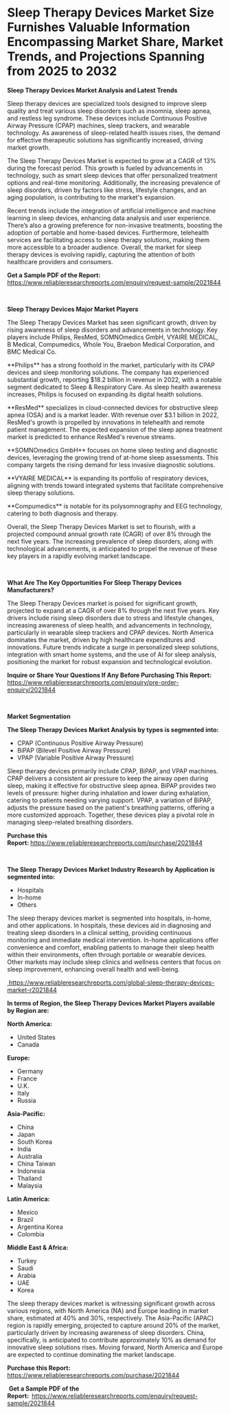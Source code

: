 <p><h1>Sleep Therapy Devices Market Size Furnishes Valuable Information Encompassing Market Share, Market Trends, and Projections Spanning from 2025 to 2032</h1></p><p><strong>Sleep Therapy Devices Market Analysis and Latest Trends</strong></p>
<p><p>Sleep therapy devices are specialized tools designed to improve sleep quality and treat various sleep disorders such as insomnia, sleep apnea, and restless leg syndrome. These devices include Continuous Positive Airway Pressure (CPAP) machines, sleep trackers, and wearable technology. As awareness of sleep-related health issues rises, the demand for effective therapeutic solutions has significantly increased, driving market growth.</p><p>The Sleep Therapy Devices Market is expected to grow at a CAGR of 13% during the forecast period. This growth is fueled by advancements in technology, such as smart sleep devices that offer personalized treatment options and real-time monitoring. Additionally, the increasing prevalence of sleep disorders, driven by factors like stress, lifestyle changes, and an aging population, is contributing to the market's expansion. </p><p>Recent trends include the integration of artificial intelligence and machine learning in sleep devices, enhancing data analysis and user experience. There’s also a growing preference for non-invasive treatments, boosting the adoption of portable and home-based devices. Furthermore, telehealth services are facilitating access to sleep therapy solutions, making them more accessible to a broader audience. Overall, the market for sleep therapy devices is evolving rapidly, capturing the attention of both healthcare providers and consumers.</p></p>
<p><strong>Get a Sample PDF of the Report:&nbsp;</strong> <a href="https://www.reliableresearchreports.com/enquiry/request-sample/2021844?utm_campaign=33&utm_medium=2&utm_source=Github&utm_content=ia&utm_term=13042025&utm_id=sleep-therapy-devices">https://www.reliableresearchreports.com/enquiry/request-sample/2021844</a></p>
<p>&nbsp;</p>
<p><strong>Sleep Therapy Devices Major Market Players</strong></p>
<p><p>The Sleep Therapy Devices Market has seen significant growth, driven by rising awareness of sleep disorders and advancements in technology. Key players include Philips, ResMed, SOMNOmedics GmbH, VYAIRE MEDICAL, B Medical, Compumedics, Whole You, Braebon Medical Corporation, and BMC Medical Co.</p><p>**Philips** has a strong foothold in the market, particularly with its CPAP devices and sleep monitoring solutions. The company has experienced substantial growth, reporting $18.2 billion in revenue in 2022, with a notable segment dedicated to Sleep & Respiratory Care. As sleep health awareness increases, Philips is focused on expanding its digital health solutions.</p><p>**ResMed** specializes in cloud-connected devices for obstructive sleep apnea (OSA) and is a market leader. With revenue over $3.1 billion in 2022, ResMed's growth is propelled by innovations in telehealth and remote patient management. The expected expansion of the sleep apnea treatment market is predicted to enhance ResMed's revenue streams.</p><p>**SOMNOmedics GmbH** focuses on home sleep testing and diagnostic devices, leveraging the growing trend of at-home sleep assessments. This company targets the rising demand for less invasive diagnostic solutions.</p><p>**VYAIRE MEDICAL** is expanding its portfolio of respiratory devices, aligning with trends toward integrated systems that facilitate comprehensive sleep therapy solutions. </p><p>**Compumedics** is notable for its polysomnography and EEG technology, catering to both diagnosis and therapy. </p><p>Overall, the Sleep Therapy Devices Market is set to flourish, with a projected compound annual growth rate (CAGR) of over 8% through the next five years. The increasing prevalence of sleep disorders, along with technological advancements, is anticipated to propel the revenue of these key players in a rapidly evolving market landscape.</p></p>
<p>&nbsp;</p>
<p><strong>What Are The Key Opportunities For Sleep Therapy Devices Manufacturers?</strong></p>
<p><p>The Sleep Therapy Devices market is poised for significant growth, projected to expand at a CAGR of over 8% through the next five years. Key drivers include rising sleep disorders due to stress and lifestyle changes, increasing awareness of sleep health, and advancements in technology, particularly in wearable sleep trackers and CPAP devices. North America dominates the market, driven by high healthcare expenditures and innovations. Future trends indicate a surge in personalized sleep solutions, integration with smart home systems, and the use of AI for sleep analysis, positioning the market for robust expansion and technological evolution.</p></p>
<p><strong>Inquire or Share Your Questions If Any Before Purchasing This Report:</strong> <a href="https://www.reliableresearchreports.com/enquiry/pre-order-enquiry/2021844?utm_campaign=33&utm_medium=2&utm_source=Github&utm_content=ia&utm_term=13042025&utm_id=sleep-therapy-devices">https://www.reliableresearchreports.com/enquiry/pre-order-enquiry/2021844</a></p>
<p>&nbsp;</p>
<p><strong>Market Segmentation</strong></p>
<p><strong>The Sleep Therapy Devices Market Analysis by types is segmented into:</strong></p>
<p><ul><li>CPAP (Continuous Positive Airway Pressure)</li><li>BiPAP (Bilevel Positive Airway Pressure)</li><li>VPAP (Variable Positive Airway Pressure)</li></ul></p>
<p><p>Sleep therapy devices primarily include CPAP, BiPAP, and VPAP machines. CPAP delivers a consistent air pressure to keep the airway open during sleep, making it effective for obstructive sleep apnea. BiPAP provides two levels of pressure: higher during inhalation and lower during exhalation, catering to patients needing varying support. VPAP, a variation of BiPAP, adjusts the pressure based on the patient's breathing patterns, offering a more customized approach. Together, these devices play a pivotal role in managing sleep-related breathing disorders.</p></p>
<p><strong>Purchase this Report:&nbsp;</strong><a href="https://www.reliableresearchreports.com/purchase/2021844?utm_campaign=33&utm_medium=2&utm_source=Github&utm_content=ia&utm_term=13042025&utm_id=sleep-therapy-devices">https://www.reliableresearchreports.com/purchase/2021844</a></p>
<p>&nbsp;</p>
<p><strong>The Sleep Therapy Devices Market Industry Research by Application is segmented into:</strong></p>
<p><ul><li>Hospitals</li><li>In-home</li><li>Others</li></ul></p>
<p><p>The sleep therapy devices market is segmented into hospitals, in-home, and other applications. In hospitals, these devices aid in diagnosing and treating sleep disorders in a clinical setting, providing continuous monitoring and immediate medical intervention. In-home applications offer convenience and comfort, enabling patients to manage their sleep health within their environments, often through portable or wearable devices. Other markets may include sleep clinics and wellness centers that focus on sleep improvement, enhancing overall health and well-being.</p></p>
<p><a href="https://www.reliableresearchreports.com/global-sleep-therapy-devices-market-r2021844?utm_campaign=33&utm_medium=2&utm_source=Github&utm_content=ia&utm_term=13042025&utm_id=sleep-therapy-devices">&nbsp;https://www.reliableresearchreports.com/global-sleep-therapy-devices-market-r2021844</a></p>
<p><strong>In terms of Region, the Sleep Therapy Devices Market Players available by Region are:</strong></p>
<p>
    <p> <strong> North America: </strong>
        <ul>
            <li>United States</li>
            <li>Canada</li>
        </ul>
        </p> 
    <p> <strong> Europe: </strong>
        <ul>
            <li>Germany</li>
            <li>France</li>
            <li>U.K.</li>
            <li>Italy</li>
            <li>Russia</li>
        </ul>
        </p> 
    <p> <strong> Asia-Pacific: </strong>
        <ul>
            <li>China</li>
            <li>Japan</li>
            <li>South Korea</li>
            <li>India</li>
            <li>Australia</li>
            <li>China Taiwan</li>
            <li>Indonesia</li>
            <li>Thailand</li>
            <li>Malaysia</li>
        </ul>
        </p> 
    <p> <strong> Latin America: </strong>
        <ul>
            <li>Mexico</li>
            <li>Brazil</li>
            <li>Argentina Korea</li>
            <li>Colombia</li>
        </ul>
        </p> 
    <p> <strong> Middle East & Africa: </strong>
        <ul>
            <li>Turkey</li>
            <li>Saudi</li>
            <li>Arabia</li>
            <li>UAE</li>
            <li>Korea</li>
        </ul>
    </p>
    </p>
<p><p>The sleep therapy devices market is witnessing significant growth across various regions, with North America (NA) and Europe leading in market share, estimated at 40% and 30%, respectively. The Asia-Pacific (APAC) region is rapidly emerging, projected to capture around 20% of the market, particularly driven by increasing awareness of sleep disorders. China, specifically, is anticipated to contribute approximately 10% as demand for innovative sleep solutions rises. Moving forward, North America and Europe are expected to continue dominating the market landscape.</p></p>
<p><strong>Purchase this Report: </strong><a href="https://www.reliableresearchreports.com/purchase/2021844?utm_campaign=33&utm_medium=2&utm_source=Github&utm_content=ia&utm_term=13042025&utm_id=sleep-therapy-devices">https://www.reliableresearchreports.com/purchase/2021844</a></p>
<p>&nbsp;<strong>Get a Sample PDF of the Report:&nbsp;&nbsp;</strong><a href="https://www.reliableresearchreports.com/enquiry/request-sample/2021844?utm_campaign=33&utm_medium=2&utm_source=Github&utm_content=ia&utm_term=13042025&utm_id=sleep-therapy-devices">https://www.reliableresearchreports.com/enquiry/request-sample/2021844</a></p>
<p><strong></strong></p>
<p><p></p><p></p><p></p></p>